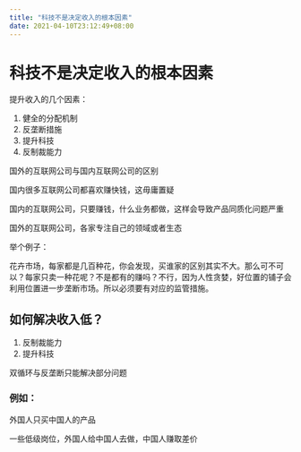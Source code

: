 ```yaml
---
title: "科技不是决定收入的根本因素"
date: 2021-04-10T23:12:49+08:00
---
```


# 科技不是决定收入的根本因素

提升收入的几个因素：

1. 健全的分配机制
2. 反垄断措施
3. 提升科技
4. 反制裁能力

国外的互联网公司与国内互联网公司的区别

国内很多互联网公司都喜欢赚快钱，这毋庸置疑

国内的互联网公司，只要赚钱，什么业务都做，这样会导致产品同质化问题严重

国外的互联网公司，各家专注自己的领域或者生态

举个例子：

花卉市场，每家都是几百种花，你会发现，买谁家的区别其实不大。那么可不可以？每家只卖一种花呢？不是都有的赚吗？不行，因为人性贪婪，好位置的铺子会利用位置进一步垄断市场。所以必须要有对应的监管措施。

## 如何解决收入低？

1. 反制裁能力
2. 提升科技

双循环与反垄断只能解决部分问题

### 例如：

外国人只买中国人的产品

一些低级岗位，外国人给中国人去做，中国人赚取差价